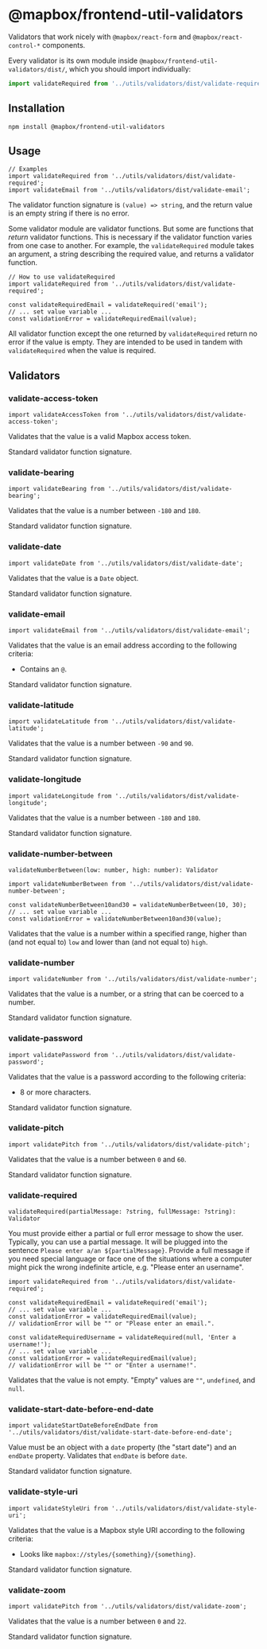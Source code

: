 # @mapbox/frontend-util-validators

Validators that work nicely with `@mapbox/react-form` and `@mapbox/react-control-*` components.

Every validator is its own module inside `@mapbox/frontend-util-validators/dist/`, which you should import individually:

```js
import validateRequired from '../utils/validators/dist/validate-required';
```

## Installation

```
npm install @mapbox/frontend-util-validators
```

## Usage

```
// Examples
import validateRequired from '../utils/validators/dist/validate-required';
import validateEmail from '../utils/validators/dist/validate-email';
```

The validator function signature is `(value) => string`, and the return value is an empty string if there is no error.

Some validator module are validator functions.
But some are functions that *return* validator functions.
This is necessary if the validator function varies from one case to another.
For example, the `validateRequired` module takes an argument, a string describing the required value, and returns a validator function.

```
// How to use validateRequired
import validateRequired from '../utils/validators/dist/validate-required';

const validateRequiredEmail = validateRequired('email');
// ... set value variable ...
const validationError = validateRequiredEmail(value);
```

All validator function except the one returned by `validateRequired` return no error if the value is empty.
They are intended to be used in tandem with `validateRequired` when the value is required.

## Validators

### validate-access-token

```
import validateAccessToken from '../utils/validators/dist/validate-access-token';
```

Validates that the value is a valid Mapbox access token.

Standard validator function signature.

### validate-bearing

```
import validateBearing from '../utils/validators/dist/validate-bearing';
```

Validates that the value is a number between `-180` and `180`.

Standard validator function signature.

### validate-date

```
import validateDate from '../utils/validators/dist/validate-date';
```

Validates that the value is a `Date` object.

Standard validator function signature.

### validate-email

```
import validateEmail from '../utils/validators/dist/validate-email';
```

Validates that the value is an email address according to the following criteria:

- Contains an `@`.

Standard validator function signature.

### validate-latitude

```
import validateLatitude from '../utils/validators/dist/validate-latitude';
```

Validates that the value is a number between `-90` and `90`.

Standard validator function signature.

### validate-longitude

```
import validateLongitude from '../utils/validators/dist/validate-longitude';
```

Validates that the value is a number between `-180` and `180`.

Standard validator function signature.

### validate-number-between

`validateNumberBetween(low: number, high: number): Validator`

```
import validateNumberBetween from '../utils/validators/dist/validate-number-between';

const validateNumberBetween10and30 = validateNumberBetween(10, 30);
// ... set value variable ...
const validationError = validateNumberBetween10and30(value);
```

Validates that the value is a number within a specified range, higher than (and not equal to) `low` and lower than (and not equal to) `high`.

### validate-number

```
import validateNumber from '../utils/validators/dist/validate-number';
```

Validates that the value is a number, or a string that can be coerced to a number.

Standard validator function signature.

### validate-password

```
import validatePassword from '../utils/validators/dist/validate-password';
```

Validates that the value is a password according to the following criteria:

- 8 or more characters.

Standard validator function signature.

### validate-pitch

```
import validatePitch from '../utils/validators/dist/validate-pitch';
```

Validates that the value is a number between `0` and `60`.

Standard validator function signature.

### validate-required

`validateRequired(partialMessage: ?string, fullMessage: ?string): Validator`

You must provide either a partial or full error message to show the user.
Typically, you can use a partial message.
It will be plugged into the sentence ``Please enter a/an ${partialMessage}``.
Provide a full  message if you need special language or face one of the situations where a computer might pick the wrong indefinite article, e.g. "Please enter an username".

```
import validateRequired from '../utils/validators/dist/validate-required';

const validateRequiredEmail = validateRequired('email');
// ... set value variable ...
const validationError = validateRequiredEmail(value);
// validationError will be "" or "Please enter an email.".

const validateRequiredUsername = validateRequired(null, 'Enter a username!');
// ... set value variable ...
const validationError = validateRequiredEmail(value);
// validationError will be "" or "Enter a username!".
```

Validates that the value is not empty. "Empty" values are `""`, `undefined`, and `null`.

### validate-start-date-before-end-date

```
import validateStartDateBeforeEndDate from '../utils/validators/dist/validate-start-date-before-end-date';
```

Value must be an object with a `date` property (the "start date") and an `endDate` property.
Validates that `endDate` is before `date`.

Standard validator function signature.

### validate-style-uri

```
import validateStyleUri from '../utils/validators/dist/validate-style-uri';
```

Validates that the value is a Mapbox style URI according to the following criteria:

- Looks like `mapbox://styles/{something}/{something}`.

Standard validator function signature.

### validate-zoom

```
import validatePitch from '../utils/validators/dist/validate-zoom';
```

Validates that the value is a number between `0` and `22`.

Standard validator function signature.
